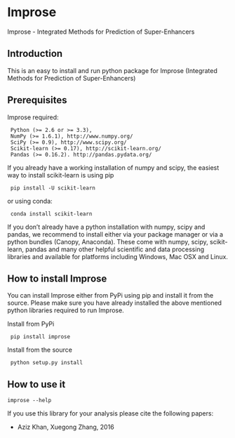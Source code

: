 # Improse
Improse - Integrated Methods for Prediction of Super-Enhancers

## Introduction
This is an easy to install and run python package for Improse (Integrated Methods for Prediction of Super-Enhancers)

## Prerequisites
Improse required:
			
	 Python (>= 2.6 or >= 3.3),
	 NumPy (>= 1.6.1), http://www.numpy.org/
	 SciPy (>= 0.9), http://www.scipy.org/
	 Scikit-learn (>= 0.17), http://scikit-learn.org/
	 Pandas (>= 0.16.2). http://pandas.pydata.org/

If you already have a working installation of numpy and scipy, the easiest way to install scikit-learn is using pip

	 pip install -U scikit-learn

or using conda:

	 conda install scikit-learn

If you don’t already have a python installation with numpy, scipy and pandas, we recommend to install either via your package manager or via a python bundles (Canopy, Anaconda). These come with numpy, scipy, scikit-learn, pandas and many other helpful scientific and data processing libraries and available for platforms including Windows, Mac OSX and Linux.


## How to install Improse
You can install Improse either from PyPi using pip and install it from the source. Please make sure you have already installed the above mentioned python libraries required to run Improse.

Install from PyPi

	 pip install improse

Install from the source

	 python setup.py install

## How to use it
	improse --help


If you use this library for your analysis please cite the following papers: 

* Aziz Khan, Xuegong Zhang, 2016